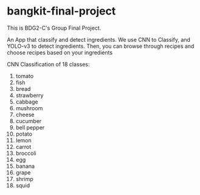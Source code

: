 # bangkit-final-project
This is BDG2-C's Group Final Project.

An App that classify and detect ingredients.
We use CNN to Classify, and YOLO-v3 to detect ingredients. Then, you can browse through recipes and choose recipes based on your ingredients

CNN Classification of 18 classes:
1. tomato
2. fish
3. bread
4. strawberry
5. cabbage
6. mushroom
7. cheese
8. cucumber
9. bell pepper
10. potato
11. lemon
12. carrot 
13. broccoli
14. egg
15. banana
16. grape
17. shrimp
18. squid

